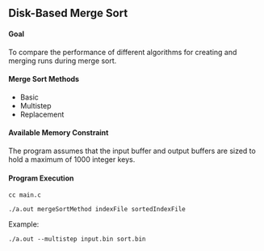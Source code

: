 ## Disk-Based Merge Sort

#### Goal 
To compare the performance of different algorithms for creating and merging runs during merge sort.

#### Merge Sort Methods
- Basic
- Multistep
- Replacement

#### Available Memory Constraint
The program assumes that the input buffer and output buffers are sized to hold a maximum of 1000 integer keys.

#### Program Execution

`
cc main.c
`

`
./a.out mergeSortMethod indexFile sortedIndexFile
`

Example: 

`./a.out --multistep input.bin sort.bin`
